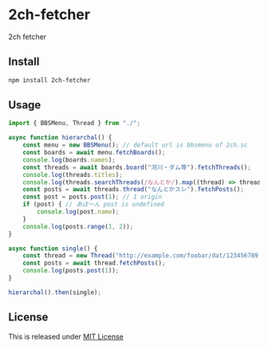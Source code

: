 # 2ch-fetcher

2ch fetcher

## Install

```bash
npm install 2ch-fetcher
```

## Usage

```typescript
import { BBSMenu, Thread } from "./";

async function hierarchal() {
    const menu = new BBSMenu(); // default url is bbsmenu of 2ch.sc
    const boards = await menu.fetchBoards();
    console.log(boards.names);
    const threads = await boards.board("河川・ダム等").fetchThreads();
    console.log(threads.titles);
    console.log(threads.searchThreads(/なんとか/).map((thread) => thread.title));
    const posts = await threads.thread("なんとかスレ").fetchPosts();
    const post = posts.post(1); // 1 origin
    if (post) { // あぼーん post is undefined
        console.log(post.name);
    }
    console.log(posts.range(1, 2));
}

async function single() {
    const thread = new Thread("http://example.com/foobar/dat/123456789.dat", "title", 42);
    const posts = await thread.fetchPosts();
    console.log(posts.post(1));
}

hierarchal().then(single);
```

## License

This is released under [MIT License](https://narazaka.net/license/MIT?2017)
